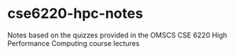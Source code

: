 # cse6220-hpc-notes
Notes based on the quizzes provided in the OMSCS CSE 6220 High Performance Computing course lectures
